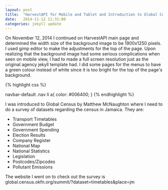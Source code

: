 ```yaml
---
layout: post
title:  "HarvestAPI for Mobile and Tablet and Introduction to Global Census"
date:   2014-11-12 11:31:00
categories: jekyll update
---
```


On November 12, 2014 I continued on HarvestAPI main page and determined the width size of the background image to be 1900x1250 pixels. 
I used gimp editor to make the adjustments for the top of the page. 
Upon realizing that the background image had some serious complications when seen on mobile view, I 
had to made a full screen resolution just as the original agency jekyll template had.
I did some pages for the menus to have a green colour instead of
white since it is too bright for the top of the page's background. <br/>

{% highlight css %} 

navbar-default .nav li a{
	color: #006400;
}
{% endhighlight %}

I was introduced to Global Census by Matthew McNaughton where I need to do a survey of datasets regarding the census in Jamaica. They 
are:
<ul>
<li> Transport Timetables </li>
<li> Government Budget </li>
<li> Government Spending </li>
<li> Election Results </li>
<li> Company Register </li>
<li> National Map </li>
<li> National Statistics </li>
<li> Legislation </li>
<li> Postcodes/Zipcodes </li>
<li> Pollutant Emissions </li>
</ul>

The website I went on to check out the survey is <a> global.census.okfn.org/summit/?dataset=timetables&place=jm </a>
